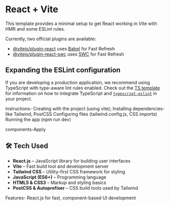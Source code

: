 # React + Vite

This template provides a minimal setup to get React working in Vite with HMR and some ESLint rules.

Currently, two official plugins are available:

- [@vitejs/plugin-react](https://github.com/vitejs/vite-plugin-react/blob/main/packages/plugin-react) uses [Babel](https://babeljs.io/) for Fast Refresh
- [@vitejs/plugin-react-swc](https://github.com/vitejs/vite-plugin-react/blob/main/packages/plugin-react-swc) uses [SWC](https://swc.rs/) for Fast Refresh

## Expanding the ESLint configuration

If you are developing a production application, we recommend using TypeScript with type-aware lint rules enabled. Check out the [TS template](https://github.com/vitejs/vite/tree/main/packages/create-vite/template-react-ts) for information on how to integrate TypeScript and [`typescript-eslint`](https://typescript-eslint.io) in your project.

instructions- Creating with the project (using vite);
Installing dependencies-like Tailwind, PostCSS
Configuring files (tailwind.config.js, CSS imports)
Running the app (npm run dev)

components-Apply
## 🛠️ Tech Used

- **React.js** – JavaScript library for building user interfaces
- **Vite** – Fast build tool and development server
- **Tailwind CSS** – Utility-first CSS framework for styling
- **JavaScript (ES6+)** – Programming language
- **HTML5 & CSS3** – Markup and styling basics
- **PostCSS & Autoprefixer** – CSS build tools used by Tailwind


Features-
 React.js for fast, component-based UI development

